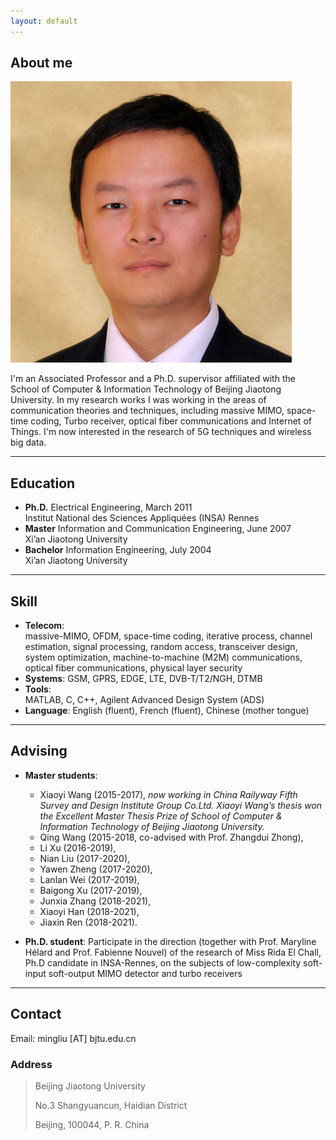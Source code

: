 ```yaml
---
layout: default
---
```


## About me

<img class="profile-picture" src="ml.jpg">

I'm an Associated Professor and a Ph.D. supervisor affiliated with the School of Computer & Information Technology of Beijing Jiaotong University. 
In my research works I was working in the areas of communication theories and techniques, including  massive MIMO, space-time coding, Turbo receiver, optical fiber communications and Internet of Things. 
I'm now interested in the research of 5G techniques and wireless big data.

---

## Education

* **Ph.D.**			Electrical Engineering,   March 2011      
				Institut National des Sciences Appliquées (INSA) Rennes
* **Master**		Information and Communication Engineering,   June 2007            
				Xi’an Jiaotong University
* **Bachelor**		Information Engineering,   July 2004                 
				Xi’an Jiaotong University

---
## Skill

* **Telecom**:		
				massive-MIMO, OFDM, space-time coding, iterative process, channel estimation, signal processing, random access, transceiver design, system optimization, machine-to-machine (M2M) communications, optical fiber communications, physical layer security
* **Systems**:
			GSM, GPRS, EDGE, LTE, DVB-T/T2/NGH, DTMB 	
* **Tools**:	
			MATLAB, C, C++, Agilent Advanced Design System (ADS)
* **Language**:	
		English (fluent), French (fluent), Chinese (mother tongue) 

---
## Advising
* **Master students**:
	- Xiaoyi Wang (2015-2017), *now working in China Railyway Fifth Survey and Design Institute Group Co.Ltd. 
			Xiaoyi Wang’s thesis won the Excellent Master Thesis Prize of School of Computer & Information Technology of Beijing Jiaotong University.*
	- Qing Wang (2015-2018, co-advised with Prof. Zhangdui Zhong), 
	- Li Xu (2016-2019), 
	- Nian Liu (2017-2020), 
	- Yawen Zheng (2017-2020), 
	- Lanlan Wei (2017-2019), 
	- Baigong Xu (2017-2019), 
	- Junxia Zhang (2018-2021), 
	- Xiaoyi Han (2018-2021), 
	- Jiaxin Ren (2018-2021).

* **Ph.D. student**:
Participate in the direction (together with Prof. Maryline Hélard and Prof. Fabienne Nouvel) of the research of Miss Rida El Chall, Ph.D candidate in INSA-Rennes, on the subjects of low-complexity soft-input soft-output MIMO detector and turbo receivers

---
## Contact
 
Email: mingliu [AT] bjtu.edu.cn 

### Address

> Beijing Jiaotong University
>
> No.3 Shangyuancun, Haidian District
>
> Beijing, 100044,
> P. R. China

